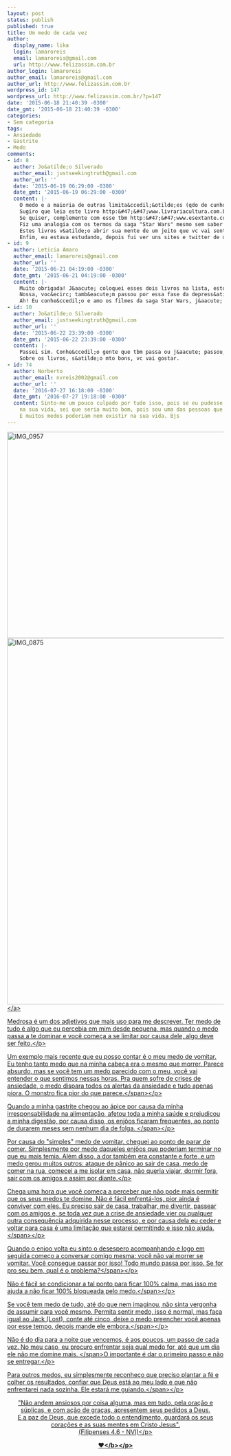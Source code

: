 ```yaml
---
layout: post
status: publish
published: true
title: Um medo de cada vez
author:
  display_name: lika
  login: lamaroreis
  email: lamaroreis@gmail.com
  url: http://www.felizassim.com.br
author_login: lamaroreis
author_email: lamaroreis@gmail.com
author_url: http://www.felizassim.com.br
wordpress_id: 147
wordpress_url: http://www.felizassim.com.br/?p=147
date: '2015-06-18 21:40:39 -0300'
date_gmt: '2015-06-18 21:40:39 -0300'
categories:
- Sem categoria
tags:
- Ansiedade
- Gastrite
- Medo
comments:
- id: 8
  author: Jo&atilde;o Silverado
  author_email: justseekingtruth@gmail.com
  author_url: ''
  date: '2015-06-19 06:29:00 -0300'
  date_gmt: '2015-06-19 06:29:00 -0300'
  content: |-
    O medo e a maioria de outras limita&ccedil;&otilde;es (qdo de cunho psicol&oacute;gico) podem facilmente ser vencidos.
    Sugiro que leia este livro http:&#47;&#47;www.livrariacultura.com.br&#47;p&#47;poder-sem-limites-22027050 e vai se tornar uma jovem "padawan".
    Se quiser, complemente com esse tbm http:&#47;&#47;www.esextante.com.br&#47;publique&#47;cgi&#47;cgilua.exe&#47;sys&#47;start.htm?infoid=3789&amp;sid=2. Ele vai te explicar indiretamente pq os "truques jedis" do primeiro livro funcionam e vc vai vai aprender, indiretamente tbm, que tem como n&atilde;o ser afetado nem por truques "jedis" nem os do lado "sombrio". Vai ser uma "jedi" completa.
    Fiz uma analogia com os termos da saga "Star Wars" mesmo sem saber se vc j&aacute; assistiu algum filme. Mas se n&atilde;o assistiu, vc descobre facilmente o q eu quis dizer. Fui ver no "Sobre" se achava sobre filmes q vc gosta e vi que tem (ou teve - espero) depress&atilde;o. Eu tbm tive, de 1999 a 2002 - ano em que pensei at&eacute; em suic&iacute;dio. Mas consegui me curar sozinho, sem fazer tratamento nem nada. Sozinho entre aspas claro, pois consegui pq v&aacute;rios tipos de conhecimento e um livro (q tem a ver com o primeiro que indiquei, mas bem pouco did&aacute;tico) surgiram milagrosamente no meu caminho.
    Estes livros v&atilde;o abrir sua mente de um jeito que vc vai sentir como se n&atilde;o vivesse simplesmente aqui, mas como se pudesse observar as coisas diretamente do espa&ccedil;o. Entender como o mundo funciona e pq est&aacute; do jeito que est&aacute;. Bem legal mesmo.
    Enfim, eu estava estudando, depois fui ver uns sites e twitter de desenvolvimento e vim parar aqui do nada. Mas &eacute; isso. At&eacute;.
- id: 9
  author: Leticia Amaro
  author_email: lamaroreis@gmail.com
  author_url: ''
  date: '2015-06-21 04:19:00 -0300'
  date_gmt: '2015-06-21 04:19:00 -0300'
  content: |-
    Muito obrigada! J&aacute; coloquei esses dois livros na lista, estou curiosa!
    Nossa, voc&ecirc; tamb&eacute;m passou por essa fase da depress&atilde;o? Eu escrevi bem resumido a minha no Sobre, mas pretendo fazer posts sobre a minha experi&ecirc;ncia :)
    Ah! Eu conhe&ccedil;o e amo os filmes da saga Star Wars, j&aacute; usei esses termos nos meus posts kkkkkkkkkkk
- id: 10
  author: Jo&atilde;o Silverado
  author_email: justseekingtruth@gmail.com
  author_url: ''
  date: '2015-06-22 23:39:00 -0300'
  date_gmt: '2015-06-22 23:39:00 -0300'
  content: |-
    Passei sim. Conhe&ccedil;o gente que tbm passa ou j&aacute; passou, mas nem todos querem ajuda. Da&iacute; infelizmente temos q deixar a pessoa seguir a vida, podendo acordar ou n&atilde;o.
    Sobre os livros, s&atilde;o mto bons, vc vai gostar.
- id: 74
  author: Norberto
  author_email: nvreis2002@gmail.com
  author_url: ''
  date: '2016-07-27 16:18:00 -0300'
  date_gmt: '2016-07-27 19:18:00 -0300'
  content: Sinto-me um pouco culpado por tudo isso, pois se eu pudesse ser mais presente
    na sua vida, sei que seria muito bom, pois sou uma das pessoas que lhe passa seguran&ccedil;a.
    E muitos medos poderiam nem existir na sua vida. Bjs
---
```

<p><a href="http:&#47;&#47;52.88.2.168&#47;wp-content&#47;uploads&#47;2015&#47;06&#47;IMG_0875.jpg"><img class="aligncenter wp-image-149 size-large" src="http:&#47;&#47;52.88.2.168&#47;wp-content&#47;uploads&#47;2015&#47;06&#47;IMG_0957-1024x768.jpg" alt="IMG_0957" width="640" height="480" &#47;><img class="aligncenter wp-image-148 size-large" src="http:&#47;&#47;52.88.2.168&#47;wp-content&#47;uploads&#47;2015&#47;06&#47;IMG_0875-768x1024.jpg" alt="IMG_0875" width="640" height="853" &#47;><&#47;a></p>
<p class="p1">Medrosa &eacute; um dos adjetivos que mais uso para me descrever. Ter medo de tudo &eacute; algo que eu percebia em mim desde pequena, mas quando o medo passa a te dominar e voc&ecirc; come&ccedil;a a se limitar por causa dele, algo deve ser feito.<&#47;p></p>
<p class="p1"><span class="s1">Um exemplo mais recente que eu posso contar&nbsp;&eacute; o meu medo de vomitar. Eu tenho tanto medo que na minha cabe&ccedil;a era o mesmo que morrer. Parece absurdo, mas se voc&ecirc; tem um medo parecido com o meu, voc&ecirc; vai entender o que sentimos nessas horas. Pra quem sofre de crises de ansiedade, o medo dispara todos os alertas da ansiedade e tudo apenas piora. O monstro fica pior do que parece.<&#47;span><&#47;p></p>
<p class="p1"><span class="s1">Quando a minha gastrite chegou ao &aacute;pice por causa da minha irresponsabilidade na alimenta&ccedil;&atilde;o, afetou toda a minha sa&uacute;de e prejudicou a minha digest&atilde;o, por causa disso, os enj&ocirc;os ficaram frequentes, ao ponto de durarem meses sem nenhum dia de folga.&nbsp;<&#47;span><&#47;p></p>
<p class="p1">Por causa do "simples" medo de vomitar, cheguei ao ponto de parar de comer. Simplesmente por medo daqueles enj&ocirc;os que poderiam terminar no que eu mais temia. Al&eacute;m disso, a dor tamb&eacute;m era constante e forte, e um medo&nbsp;gerou muitos outros: ataque de p&acirc;nico ao sair de casa, medo de comer na rua, comecei a me isolar em casa, n&atilde;o queria viajar, dormir fora, sair com os amigos e assim por diante.<&#47;p></p>
<p class="p1"><span class="s1">Chega uma hora que voc&ecirc; come&ccedil;a a perceber que n&atilde;o pode mais permitir que os seus medos te domine. N&atilde;o &eacute; f&aacute;cil&nbsp;enfrent&aacute;-los, pior ainda &eacute; conviver com eles. Eu preciso sair de casa, trabalhar, me divertir, passear com os amigos e, se toda vez que a crise de ansiedade vier ou qualquer outra consequ&ecirc;ncia adquirida nesse processo, e por causa dela eu&nbsp;ceder e voltar para casa &eacute; uma limita&ccedil;&atilde;o&nbsp;que estarei permitindo e isso n&atilde;o ajuda.<&#47;span><&#47;p></p>
<p class="p1"><span class="s1">Quando o enjoo volta eu sinto o desespero acompanhando e logo em seguida come&ccedil;o a conversar comigo mesma: voc&ecirc; n&atilde;o vai morrer se vomitar. Voc&ecirc; consegue passar por isso! Todo mundo passa por isso. Se for pro seu bem, qual &eacute; o problema?<&#47;span><&#47;p></p>
<p class="p1"><span class="s1">N&atilde;o &eacute; f&aacute;cil se condicionar a tal ponto para ficar 100% calma, mas isso me ajuda a n&atilde;o ficar 100% bloqueada pelo medo.<&#47;span><&#47;p></p>
<p class="p1"><span class="s1">Se voc&ecirc; tem medo de tudo, at&eacute; do que nem imaginou, n&atilde;o sinta vergonha de assumir para voc&ecirc; mesmo. Permita sentir medo, isso &eacute; normal, mas fa&ccedil;a igual ao Jack (Lost), conte at&eacute; cinco, deixe o medo preencher voc&ecirc; apenas por esse tempo, depois mande ele embora.<&#47;span><&#47;p></p>
<p class="p1"><span class="s1">N&atilde;o &eacute; do dia para a noite que vencemos, &eacute; aos poucos, um passo de cada vez. No meu caso, eu&nbsp;procuro&nbsp;enfrentar seja qual medo for, at&eacute; que um dia ele n&atilde;o me domine mais.&nbsp;<&#47;span>O importante &eacute; dar o primeiro passo e n&atilde;o se entregar.<&#47;p></p>
<p class="p1"><span class="s1">Para outros medos, eu simplesmente reconhe&ccedil;o que&nbsp;preciso plantar a f&eacute; e colher os resultados, confiar que&nbsp;Deus est&aacute; ao meu lado e que n&atilde;o enfrentarei nada sozinha. Ele estar&aacute; me guiando.<&#47;span><&#47;p></p>
<p class="p1" style="text-align: center;">"N&atilde;o andem ansiosos por coisa alguma, mas em tudo, pela ora&ccedil;&atilde;o e s&uacute;plicas, e com a&ccedil;&atilde;o de gra&ccedil;as, apresentem seus pedidos a Deus.<br />
E a paz de Deus, que excede todo o entendimento, guardar&aacute; os seus cora&ccedil;&otilde;es e as suas mentes em Cristo Jesus".<br />
(Filipenses 4.6 - NVI)<&#47;p></p>
<p class="p1" style="text-align: center;"><b>&hearts;<&#47;b><&#47;p></p>
